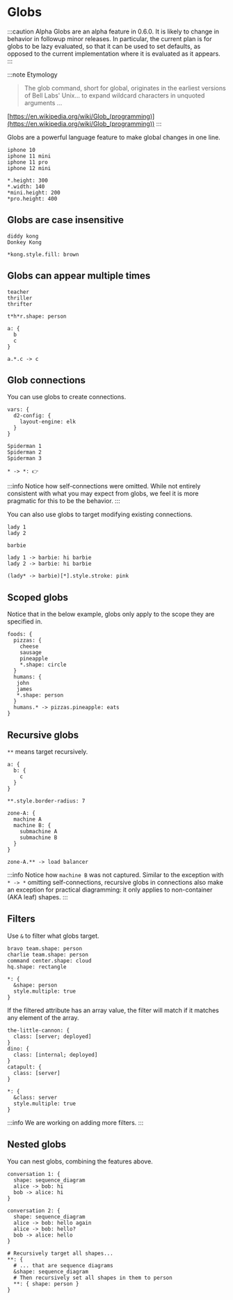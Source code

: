 # Globs

:::caution Alpha
Globs are an alpha feature in 0.6.0. It is likely to change in behavior in followup minor
releases. In particular, the current plan is for globs to be lazy evaluated, so that it
can be used to set defaults, as opposed to the current implementation where it is
evaluated as it appears.
:::

:::note Etymology
> The glob command, short for global, originates in the earliest versions of Bell Labs' Unix... to expand wildcard characters in unquoted arguments ...

[https://en.wikipedia.org/wiki/Glob_(programming)](https://en.wikipedia.org/wiki/Glob_(programming))
:::

Globs are a powerful language feature to make global changes in one line.

```d2
iphone 10
iphone 11 mini
iphone 11 pro
iphone 12 mini

*.height: 300
*.width: 140
*mini.height: 200
*pro.height: 400
```

<div style={{width: 600}} className="embedSVG" dangerouslySetInnerHTML={{__html: require('@site/static/img/generated/globs-intro.svg2')}}></div>

## Globs are case insensitive

```d2
diddy kong
Donkey Kong

*kong.style.fill: brown
```

<div style={{width: 600}} className="embedSVG" dangerouslySetInnerHTML={{__html: require('@site/static/img/generated/globs-casing.svg2')}}></div>

## Globs can appear multiple times

```d2
teacher
thriller
thrifter

t*h*r.shape: person
```

<div style={{width: 600}} className="embedSVG" dangerouslySetInnerHTML={{__html: require('@site/static/img/generated/globs-multiple.svg2')}}></div>

```d2
a: {
  b
  c
}

a.*.c -> c
```

## Glob connections

You can use globs to create connections.

```d2
vars: {
  d2-config: {
    layout-engine: elk
  }
}

Spiderman 1
Spiderman 2
Spiderman 3

* -> *: 👉
```

<div style={{width: 600}} className="embedSVG" dangerouslySetInnerHTML={{__html: require('@site/static/img/generated/globs-connections.svg2')}}></div>

:::info
Notice how self-connections were omitted. While not entirely consistent with what you may
expect from globs, we feel it is more pragmatic for this to be the behavior.
:::

You can also use globs to target modifying existing connections.

```d2
lady 1
lady 2

barbie

lady 1 -> barbie: hi barbie
lady 2 -> barbie: hi barbie

(lady* -> barbie)[*].style.stroke: pink
```

<div style={{width: 600}} className="embedSVG" dangerouslySetInnerHTML={{__html: require('@site/static/img/generated/globs-indexed-connections.svg2')}}></div>

## Scoped globs

Notice that in the below example, globs only apply to the scope they are specified in.

```d2
foods: {
  pizzas: {
    cheese
    sausage
    pineapple
    *.shape: circle
  }
  humans: {
   john
   james
   *.shape: person
  }
  humans.* -> pizzas.pineapple: eats
}
```

<div style={{width: 600}} className="embedSVG" dangerouslySetInnerHTML={{__html: require('@site/static/img/generated/globs-scope.svg2')}}></div>

## Recursive globs

`**` means target recursively.

```d2
a: {
  b: {
    c
  }
}

**.style.border-radius: 7
```

<div style={{width: 600}} className="embedSVG" dangerouslySetInnerHTML={{__html: require('@site/static/img/generated/globs-recursive.svg2')}}></div>

```d2
zone-A: {
  machine A
  machine B: {
    submachine A
    submachine B
  }
}

zone-A.** -> load balancer
```

<div style={{width: 600}} className="embedSVG" dangerouslySetInnerHTML={{__html: require('@site/static/img/generated/globs-recursive-2.svg2')}}></div>


:::info
Notice how `machine B` was not captured. Similar to the exception with `* -> *` omitting
self-connections, recursive globs in connections also make an exception for practical
diagramming: it only applies to non-container (AKA leaf) shapes.
:::

## Filters

Use `&` to filter what globs target.

```d2
bravo team.shape: person
charlie team.shape: person
command center.shape: cloud
hq.shape: rectangle

*: {
  &shape: person
  style.multiple: true
}
```

<div style={{width: 600}} className="embedSVG" dangerouslySetInnerHTML={{__html: require('@site/static/img/generated/globs-filter.svg2')}}></div>

If the filtered attribute has an array value, the filter will match if it matches any
element of the array.

```d2
the-little-cannon: {
  class: [server; deployed]
}
dino: {
  class: [internal; deployed]
}
catapult: {
  class: [server]
}

*: {
  &class: server
  style.multiple: true
}
```

<div style={{width: 600}} className="embedSVG" dangerouslySetInnerHTML={{__html: require('@site/static/img/generated/globs-filter-2.svg2')}}></div>

:::info
We are working on adding more filters.
:::

## Nested globs

You can nest globs, combining the features above.

```d2
conversation 1: {
  shape: sequence_diagram
  alice -> bob: hi
  bob -> alice: hi
}

conversation 2: {
  shape: sequence_diagram
  alice -> bob: hello again
  alice -> bob: hello?
  bob -> alice: hello
}

# Recursively target all shapes...
**: {
  # ... that are sequence diagrams
  &shape: sequence_diagram
  # Then recursively set all shapes in them to person
  **: { shape: person }
}
```

<div style={{width: 600}} className="embedSVG" dangerouslySetInnerHTML={{__html: require('@site/static/img/generated/globs-nested.svg2')}}></div>
